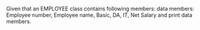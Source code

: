 Given that an EMPLOYEE class contains following members: data members: Employee
number, Employee name, Basic, DA, IT, Net Salary and print data members.
